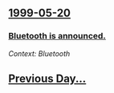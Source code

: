 ## [1999-05-20](/news/1999/05/20/index.md)

### [ Bluetooth is announced.](/news/1999/05/20/bluetooth-is-announced.md)
_Context: Bluetooth_

## [Previous Day...](/news/1999/05/19/index.md)


